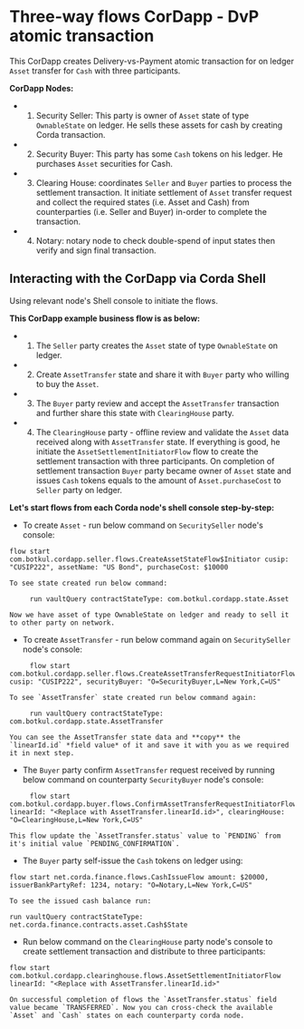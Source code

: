 # Three-way flows CorDapp - DvP atomic transaction

This CorDapp creates Delivery-vs-Payment atomic transaction for on ledger `Asset` transfer for `Cash` with three participants.

**CorDapp Nodes:**

* 1. Security Seller:  This party is owner of `Asset` state of type `OwnableState` on ledger. He sells these assets for cash by creating Corda transaction.
* 2. Security Buyer: This party has some `Cash` tokens on his ledger. He purchases `Asset` securities for Cash.
* 3. Clearing House: coordinates `Seller` and `Buyer` parties to process the settlement transaction. It initiate settlement of `Asset` transfer request and collect the required states (i.e. Asset and Cash) from counterparties (i.e. Seller and Buyer) in-order to complete the transaction.
* 4. Notary: notary node to check double-spend of input states then verify and sign final transaction.

## Interacting with the CorDapp via Corda Shell

Using relevant node's Shell console to initiate the flows.

**This CorDapp example business flow is as below:**
* 1. The `Seller` party creates the `Asset` state of type `OwnableState` on ledger.
* 2. Create `AssetTransfer` state and share it with `Buyer` party who willing to buy the `Asset`. 
* 3. The `Buyer` party review and accept the `AssetTransfer` transaction and further share this state with `ClearingHouse` party.
* 4. The `ClearingHouse` party - offline review and validate the `Asset` data received along with `AssetTransfer` state. If everything is good, he initiate the `AssetSettlementInitiatorFlow` flow to create the settlement transaction with three participants. On completion of settlement transaction `Buyer` party became owner of `Asset` state and issues `Cash` tokens equals to the amount of `Asset.purchaseCost` to `Seller` party on ledger.

**Let's start flows from each Corda node's shell console step-by-step:**

* To create `Asset` - run below command on `SecuritySeller` node's console:
```console
flow start com.botkul.cordapp.seller.flows.CreateAssetStateFlow$Initiator cusip: "CUSIP222", assetName: "US Bond", purchaseCost: $10000
```
    To see state created run below command:
```console
     run vaultQuery contractStateType: com.botkul.cordapp.state.Asset
```
    Now we have asset of type OwnableState on ledger and ready to sell it to other party on network.
    
* To create `AssetTransfer` - run below command again on `SecuritySeller` node's console:
```console
     flow start com.botkul.cordapp.seller.flows.CreateAssetTransferRequestInitiatorFlow cusip: "CUSIP222", securityBuyer: "O=SecurityBuyer,L=New York,C=US"
```
    To see `AssetTransfer` state created run below command again:
```console    
     run vaultQuery contractStateType: com.botkul.cordapp.state.AssetTransfer
```    
    You can see the AssetTransfer state data and **copy** the `linearId.id` *field value* of it and save it with you as we required it in next step.

* The `Buyer` party confirm `AssetTransfer` request received by running below command on counterparty `SecurityBuyer` node's console:
```console
     flow start com.botkul.cordapp.buyer.flows.ConfirmAssetTransferRequestInitiatorFlow linearId: "<Replace with AssetTransfer.linearId.id>", clearingHouse: "O=ClearingHouse,L=New York,C=US"
```
    This flow update the `AssetTransfer.status` value to `PENDING` from it's initial value `PENDING_CONFIRMATION`.

* The `Buyer` party self-issue the `Cash` tokens on ledger using:
```console
flow start net.corda.finance.flows.CashIssueFlow amount: $20000, issuerBankPartyRef: 1234, notary: "O=Notary,L=New York,C=US"
```
    To see the issued cash balance run:
```console
run vaultQuery contractStateType: net.corda.finance.contracts.asset.Cash$State
```    
* Run below command on the `ClearingHouse` party node's console to create settlement transaction and distribute to three participants:
```console
flow start com.botkul.cordapp.clearinghouse.flows.AssetSettlementInitiatorFlow linearId: "<Replace with AssetTransfer.linearId.id>"
```
    On successful completion of flows the `AssetTransfer.status` field value became `TRANSFERRED`. Now you can cross-check the available `Asset` and `Cash` states on each counterparty corda node.